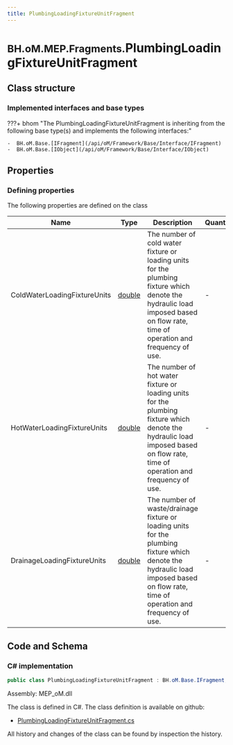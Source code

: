 ```yaml
---
title: PlumbingLoadingFixtureUnitFragment
---
```


# <small>BH.oM.MEP.Fragments.</small>**PlumbingLoadingFixtureUnitFragment**



## Class structure

### Implemented interfaces and base types

???+ bhom "The PlumbingLoadingFixtureUnitFragment is inheriting from the following base type(s) and implements the following interfaces:"

    -  BH.oM.Base.[IFragment](/api/oM/Framework/Base/Interface/IFragment)
    -  BH.oM.Base.[IObject](/api/oM/Framework/Base/Interface/IObject)


## Properties



### Defining properties

The following properties are defined on the class

| Name             | Type             | Description      | Quantity         |
|------------------|------------------|------------------|------------------|
| ColdWaterLoadingFixtureUnits | [double](https://learn.microsoft.com/en-us/dotnet/api/System.Double?view=netstandard-2.0) | The number of cold water fixture or loading units for the plumbing fixture which denote the hydraulic load imposed based on flow rate, time of operation and frequency of use. | - |
| HotWaterLoadingFixtureUnits | [double](https://learn.microsoft.com/en-us/dotnet/api/System.Double?view=netstandard-2.0) | The number of hot water fixture or loading units for the plumbing fixture which denote the hydraulic load imposed based on flow rate, time of operation and frequency of use. | - |
| DrainageLoadingFixtureUnits | [double](https://learn.microsoft.com/en-us/dotnet/api/System.Double?view=netstandard-2.0) | The number of waste/drainage fixture or loading units for the plumbing fixture which denote the hydraulic load imposed based on flow rate, time of operation and frequency of use. | - |


## Code and Schema

### C# implementation

``` C# title="C#"
public class PlumbingLoadingFixtureUnitFragment : BH.oM.Base.IFragment, BH.oM.Base.IObject
```

Assembly: MEP_oM.dll

The class is defined in C#. The class definition is available on github:

- [PlumbingLoadingFixtureUnitFragment.cs](https://github.com/BHoM/BHoM/blob/develop/MEP_oM/Fragments\PlumbingLoadingFixtureUnitFragment.cs)

All history and changes of the class can be found by inspection the history.
